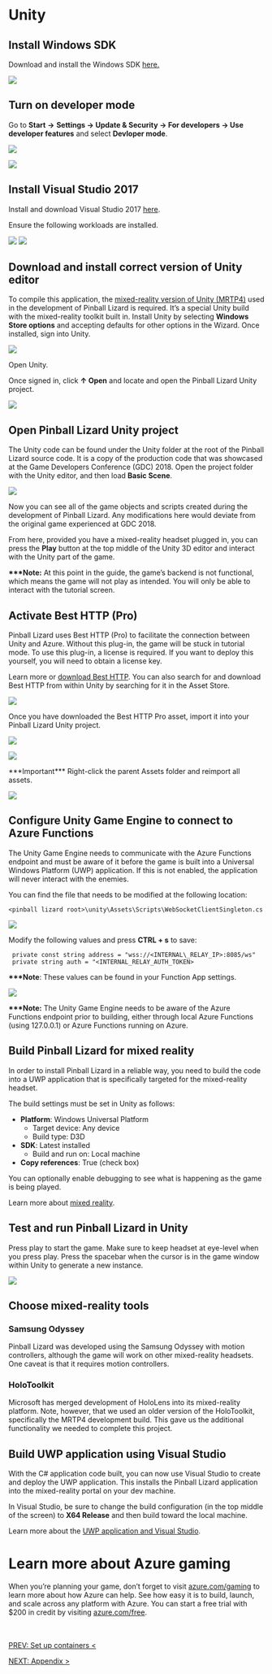 Unity
=====

<span id="_Download_and_Install" class="anchor"><span id="_Toc519166875" class="anchor"></span></span>Install Windows SDK
-------------------------------------------------------------------------------------------------------------------------

Download and install the Windows SDK
[here.](https://developer.microsoft.com/en-US/windows/downloads/windows-10-sdk)

![](/media/image107.png)

Turn on developer mode
----------------------

Go to **Start** **-&gt;** **Settings -&gt; Update & Security -&gt; For
developers -&gt; Use developer features** and select **Devloper mode**.

![](/media/image108.png)

![](/media/image109.png)

Install Visual Studio 2017
--------------------------

Install and download Visual Studio 2017
[here](https://visualstudio.microsoft.com/downloads/?utm_medium=microsoft&utm_source=docs.microsoft.com&utm_campaign=button+cta&utm_content=download+vs2017).

Ensure the following workloads are installed.

![](/media/image110.png) ![](/media/image111.png)

Download and install correct version of Unity editor
----------------------------------------------------

To compile this application, the [mixed-reality version of Unity
(MRTP4)](http://beta.unity3d.com/download/b1565bfe4a0c/UnityDownloadAssistant.exe)
used in the development of Pinball Lizard is required. It’s a special
Unity build with the mixed-reality toolkit built in. Install Unity by
selecting **Windows Store options** and accepting defaults for other
options in the Wizard. Once installed, sign into Unity.

![](/media/image112.png)

Open Unity.

Once signed in, click **↑ Open** and locate and open the Pinball Lizard
Unity project.

![](/media/image113.png)

<span id="_Download_Source_Code" class="anchor"><span id="_Azure_Functions" class="anchor"><span id="_Open_the_Pinball" class="anchor"><span id="_Toc519166877" class="anchor"></span></span></span></span>Open Pinball Lizard Unity project
--------------------------------------------------------------------------------------------------------------------------------------------------------------------------------------------------------------------------------------------

The Unity code can be found under the Unity folder at the root of the
Pinball Lizard source code. It is a copy of the production code that was
showcased at the Game Developers Conference (GDC) 2018. Open the project
folder with the Unity editor, and then load **Basic Scene**.

![](/media/image114.png)

Now you can see all of the game objects and scripts created during the
development of Pinball Lizard. Any modifications here would deviate from
the original game experienced at GDC 2018.

From here, provided you have a mixed-reality headset plugged in, you can
press the **Play** button at the top middle of the Unity 3D editor and
interact with the Unity part of the game.

**\*\*\*Note:** At this point in the guide, the game’s backend is not
functional, which means the game will not play as intended. You will
only be able to interact with the tutorial screen.

<span id="_Activate_HTTP_Pro" class="anchor"><span id="_Toc519166878" class="anchor"></span></span>Activate Best HTTP (Pro)
---------------------------------------------------------------------------------------------------------------------------

Pinball Lizard uses Best HTTP (Pro) to facilitate the connection between
Unity and Azure. Without this plug-in, the game will be stuck in
tutorial mode. To use this plug-in, a license is required. If you want
to deploy this yourself, you will need to obtain a license key.

Learn more or [download Best
HTTP](https://assetstore.unity.com/packages/tools/network/best-http-10872).
You can also search for and download Best HTTP from within Unity by
searching for it in the Asset Store.

![](/media/image115.png)

Once you have downloaded the Best HTTP Pro asset, import it into your
Pinball Lizard Unity project.

![](/media/image116.png)

![](/media/image117.png)

\*\*\*Important\*\*\* Right-click the parent Assets folder and reimport
all assets.

![](/media/image118.png)

<span id="_Configuring_Unity_Game" class="anchor"><span id="_Toc519166879" class="anchor"></span></span>Configure Unity Game Engine to connect to Azure Functions
-----------------------------------------------------------------------------------------------------------------------------------------------------------------

The Unity Game Engine needs to communicate with the Azure Functions
endpoint and must be aware of it before the game is built into a
Universal Windows Platform (UWP) application. If this is not enabled,
the application will never interact with the enemies.

You can find the file that needs to be modified at the following
location:

```<pinball lizard root>\unity\Assets\Scripts\WebSocketClientSingleton.cs```

![](/media/image119.png)

Modify the following values and press **CTRL + s** to save:
```
 private const string address = "wss://<INTERNAL\_RELAY_IP>:8085/ws"
 private string auth = "<INTERNAL_RELAY_AUTH_TOKEN>
```
**\*\*\*Note**: These values can be found in your Function App settings.

![](/media/image120.png)

**\*\*\*Note:** The Unity Game Engine needs to be aware of the Azure
Functions endpoint prior to building, either through local Azure
Functions (using 127.0.0.1) or Azure Functions running on Azure.

<span id="_Building_Pinball_Lizard" class="anchor"><span id="_Toc519166880" class="anchor"></span></span>Build Pinball Lizard for mixed reality
-----------------------------------------------------------------------------------------------------------------------------------------------

In order to install Pinball Lizard in a reliable way, you need to build
the code into a UWP application that is specifically targeted for the
mixed-reality headset.

The build settings must be set in Unity as follows:

-   **Platform**: Windows Universal Platform
    -   Target device: Any device
    -   Build type: D3D
-   **SDK**: Latest installed
    -   Build and run on: Local machine
-   **Copy references**: True (check box)

You can optionally enable debugging to see what is happening as the game
is being played.

Learn more about [mixed
reality](https://docs.microsoft.com/en-us/windows/mixed-reality/unity-development-overview).

Test and run Pinball Lizard in Unity
------------------------------------

Press play to start the game. Make sure to keep headset at eye-level
when you press play. Press the spacebar when the cursor is in the game
window within Unity to generate a new instance.

![](/media/image121.png)

<span id="_Holotoolkit" class="anchor"><span id="_Mixed_Reality" class="anchor"><span id="_Toc519166881" class="anchor"></span></span></span>Choose mixed-reality tools
-----------------------------------------------------------------------------------------------------------------------------------------------------------------------

### Samsung Odyssey 

Pinball Lizard was developed using the Samsung Odyssey with motion
controllers, although the game will work on other mixed-reality
headsets. One caveat is that it requires motion controllers.

### HoloToolkit

Microsoft has merged development of HoloLens into its mixed-reality
platform. Note, however, that we used an older version of the
HoloToolkit, specifically the MRTP4 development build. This gave us the
additional functionality we needed to complete this project.

<span id="_Build_UWP_Application" class="anchor"><span id="_Toc519166884" class="anchor"></span></span>Build UWP application using Visual Studio
------------------------------------------------------------------------------------------------------------------------------------------------

With the C\# application code built, you can now use Visual Studio to
create and deploy the UWP application. This installs the Pinball Lizard
application into the mixed-reality portal on your dev machine.

In Visual Studio, be sure to change the build configuration (in the top
middle of the screen) to **X64 Release** and then build toward the local
machine.

Learn more about the [UWP application and Visual
Studio](https://docs.microsoft.com/en-us/windows/uwp/packaging/packaging-uwp-apps).

<span id="_Toc519166892" class="anchor"><span id="_Toc519166885" class="anchor"></span></span>Learn more about Azure gaming
===========================================================================================================================

When you’re planning your game, don’t forget to visit
[azure.com/gaming](https://indigoslate.sharepoint.com/sites/pwa/VR%20Game%20Development%20%20Launch%20%5bAzure%20Gaming%5d/Shared%20Documents/Working/GitHub%20step%20by%20step/azure.com/gaming)
to learn more about how Azure can help. See how easy it is to build,
launch, and scale across any platform with Azure. You can start a free
trial with \$200 in credit by visiting
[azure.com/free](https://indigoslate.sharepoint.com/sites/pwa/VR%20Game%20Development%20%20Launch%20%5bAzure%20Gaming%5d/Shared%20Documents/Working/GitHub%20step%20by%20step/azure.com/free).

<br><br>
[PREV: Set up containers <](/docs/03_Set_up_containers.md)

[NEXT: Appendix >](/docs/05_Appendix.md)
